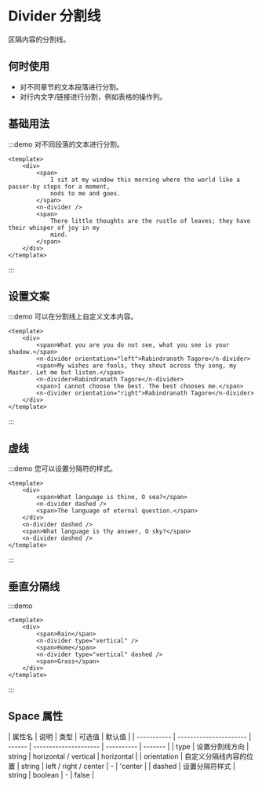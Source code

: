 # Divider 分割线

区隔内容的分割线。

## 何时使用

<ul>
<li>对不同章节的文本段落进行分割。</li>
<li>对行内文字/链接进行分割，例如表格的操作列。</li>
</ul>

## 基础用法

:::demo 对不同段落的文本进行分割。

```vue
<template>
    <div>
        <span>
            I sit at my window this morning where the world like a passer-by stops for a moment,
            nods to me and goes.
        </span>
        <n-divider />
        <span>
            There little thoughts are the rustle of leaves; they have their whisper of joy in my
            mind.
        </span>
    </div>
</template>
```

:::

## 设置文案

:::demo 可以在分割线上自定义文本内容。

```vue
<template>
    <div>
        <span>What you are you do not see, what you see is your shadow.</span>
        <n-divider orientation="left">Rabindranath Tagore</n-divider>
        <span>My wishes are fools, they shout across thy song, my Master. Let me but listen.</span>
        <n-divider>Rabindranath Tagore</n-divider>
        <span>I cannot choose the best. The best chooses me.</span>
        <n-divider orientation="right">Rabindranath Tagore</n-divider>
    </div>
</template>
```

:::

## 虚线

:::demo 您可以设置分隔符的样式。

```vue
<template>
    <div>
        <span>What language is thine, O sea?</span>
        <n-divider dashed />
        <span>The language of eternal question.</span>
    </div>
    <n-divider dashed />
    <span>What language is thy answer, O sky?</span>
    <n-divider dashed />
</template>
```

:::

## 垂直分隔线

:::demo

```vue
<template>
    <div>
        <span>Rain</span>
        <n-divider type="vertical" />
        <span>Home</span>
        <n-divider type="vertical" dashed />
        <span>Grass</span>
    </div>
</template>
```

:::

## Space 属性

| 属性名      | 说明                   | 类型   | 可选值                | 默认值     |
| ----------- | ---------------------- | ------ | --------------------- | ---------- | ------- |
| type        | 设置分割线方向         | string | horizontal / vertical | horizontal |
| orientation | 自定义分隔线内容的位置 | string | left / right / center | -          | 'center |
| dashed      | 设置分隔符样式         | string | boolean               | -          | false   |
